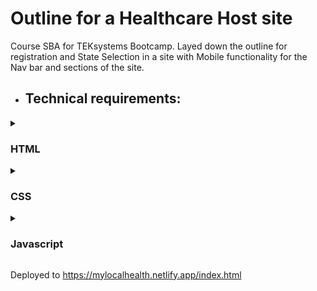 # Outline for a Healthcare Host site

Course SBA for TEKsystems Bootcamp.  Layed down the outline for registration and State Selection in a site with Mobile functionality for the Nav bar and sections of the site.

- ## Technical requirements:

<details> <summary>

### HTML

</summary><p>
Have at least 3 pages, keep the grid system consistent as much as possible
3 pages index, form, and state.

Use at least 10 different HTML tags
Made 10 different tags.

Use HTML tables
Table is in the the forms.html utilized with the registration.

Implement at least two uses for forms
Implemented in the State.html and form.html.

Dropped Down Menu
Implemented in the registration and State.

Use web fonts
Implemented in the style.css

Use different types of content in the form of text, images, videos, and GIFs
video imbeded into the index.html

Use regex validation
validation used in script.js to confirm Email
</p>
</details>

<details> <summary>

### CSS

</summary><p>
Inline, internal, and external styling choose 2
Implemeted in inline in forms.

Use five different CSS selectors
In Style.CSS

Don’t use too many fonts

Use colors that complement each other

Use Flexbox (Optional)
</p>
</details>

<details> <summary>

### Javascript

</summary><p>
External scripts

Use variables, if statements, loops, at least one form of collections, functions/call back, and events
</p>
</details>

Deployed to https://mylocalhealth.netlify.app/index.html
